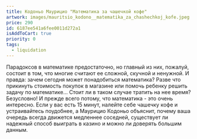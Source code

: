 ```yaml
---
title: Кодоньо Маурицио "Математика за чашечкой кофе"
artwork: images/mauritsio_kodono__matematika_za_chashechkoj_kofe.jpeg
price: 290
id: 6187ee541a6fee0011d272a1
isAddToCart: true
priority: 0
tags:
  - liquidation
---
```

Парадоксов в математике предостаточно, но главный из них, пожалуй, состоит в том, что многие считают ее сложной, скучной и ненужной. И правда: зачем сегодня может понадобиться математика? Разве что прикинуть стоимость покупок в магазине или помочь ребенку решить задачу по математике… Стоит ли в таком случае тратить на нее время?\
Безусловно! И прежде всего потому, что математика - это очень интересно. Если у вас есть 15 минут, налейте себе чашечку кофе и устраивайтесь поудобнее, а Маурицио Кодоньо объяснит, почему ваша очередь всегда движется медленнее соседней, существует ли надежный способ выиграть в казино и можно ли доверять большим данным.